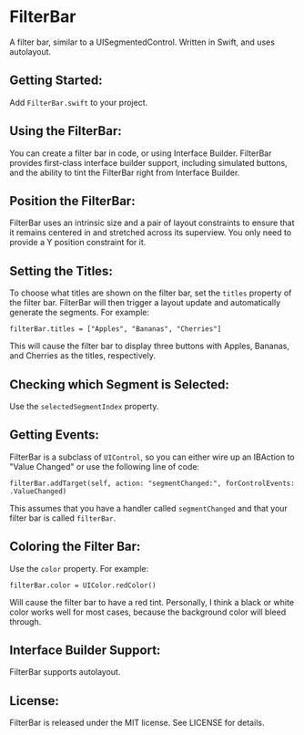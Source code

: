 # FilterBar
A filter bar, similar to a UISegmentedControl. Written in Swift, and uses autolayout.

Getting Started:
---
Add `FilterBar.swift` to your project.

Using the FilterBar:
---
You can create a filter bar in code, or using Interface Builder. FilterBar provides first-class interface builder support, including simulated buttons, and the ability to tint the FilterBar right from Interface Builder.

Position the FilterBar:
---
FilterBar uses an intrinsic size and a pair of layout constraints to ensure that it remains centered in and stretched across its superview. You only need to provide a Y position constraint for it.


Setting the Titles:
---
To choose what titles are shown on the filter bar, set the `titles` property of the filter bar. FilterBar will then trigger a layout update and automatically generate the segments. For example: 

    filterBar.titles = ["Apples", "Bananas", "Cherries"]

This will cause the filter bar to display three buttons with Apples, Bananas, and Cherries as the titles, respectively.

Checking which Segment is Selected:
---
Use the `selectedSegmentIndex` property.

Getting Events:
---
FilterBar is a subclass of `UIControl`, so you can either wire up an IBAction to "Value Changed" or use the following line of code:

    filterBar.addTarget(self, action: "segmentChanged:", forControlEvents: .ValueChanged)

This assumes that you have a handler called `segmentChanged` and that your filter bar is called `filterBar`.

Coloring the Filter Bar:
--- 
Use the `color` property. For example:

    filterBar.color = UIColor.redColor()

Will cause the filter bar to have a red tint. Personally, I think a black or white color works well for most cases, because the background color will bleed through.


Interface Builder Support:
---
FilterBar supports autolayout.

License:
---
FilterBar is released under the MIT license. See LICENSE for details.
